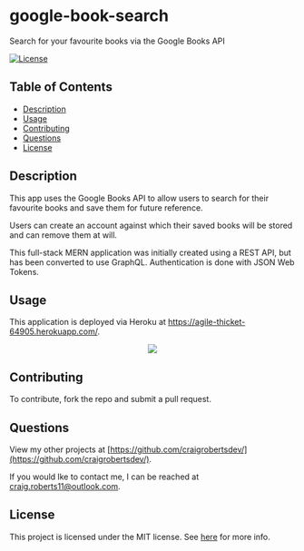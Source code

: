 # google-book-search

Search for your favourite books via the Google Books API

[![License](https://img.shields.io/badge/License-MIT-yellow.svg)](https://opensource.org/licenses/MIT)

## Table of Contents

- [Description](#description)
- [Usage](#usage)
- [Contributing](#contributing)
- [Questions](#questions)
- [License](#license)

## Description

This app uses the Google Books API to allow users to search for their favourite books and save them for future reference.

Users can create an account against which their saved books will be stored and can remove them at will.

This full-stack MERN application was initially created using a REST API, but has been converted to use GraphQL. Authentication is done with JSON Web Tokens.

## Usage

This application is deployed via Heroku at https://agile-thicket-64905.herokuapp.com/.

  <p align="center">
  <img src="https://github.com/craigrobertsdev/google-books-api/blob/main/assets/images/screenshot.png">
  </p>

## Contributing

To contribute, fork the repo and submit a pull request.

## Questions

View my other projects at [https://github.com/craigrobertsdev/](https://github.com/craigrobertsdev/).

If you would lke to contact me, I can be reached at [craig.roberts11@outlook.com](mailto:craig.roberts11@outlook.com).

## License

This project is licensed under the MIT license. See [here](https://opensource.org/licenses/MIT) for more info.
